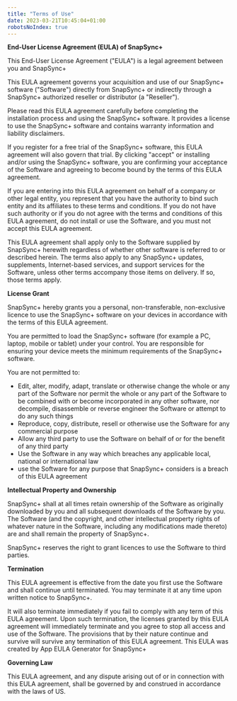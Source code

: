 ```yaml
---
title: "Terms of Use"
date: 2023-03-21T10:45:04+01:00
robotsNoIndex: true
---
```

**End-User License Agreement (EULA) of SnapSync+**

This End-User License Agreement ("EULA") is a legal agreement between you and SnapSync+

This EULA agreement governs your acquisition and use of our SnapSync+ software ("Software") directly from SnapSync+ or indirectly through a SnapSync+ authorized reseller or distributor (a "Reseller").

Please read this EULA agreement carefully before completing the installation process and using the SnapSync+ software. It provides a license to use the SnapSync+ software and contains warranty information and liability disclaimers.

If you register for a free trial of the SnapSync+ software, this EULA agreement will also govern that trial. By clicking "accept" or installing and/or using the SnapSync+ software, you are confirming your acceptance of the Software and agreeing to become bound by the terms of this EULA agreement.

If you are entering into this EULA agreement on behalf of a company or other legal entity, you represent that you have the authority to bind such entity and its affiliates to these terms and conditions. If you do not have such authority or if you do not agree with the terms and conditions of this EULA agreement, do not install or use the Software, and you must not accept this EULA agreement.

This EULA agreement shall apply only to the Software supplied by SnapSync+ herewith regardless of whether other software is referred to or described herein. The terms also apply to any SnapSync+ updates, supplements, Internet-based services, and support services for the Software, unless other terms accompany those items on delivery. If so, those terms apply.

**License Grant**

SnapSync+ hereby grants you a personal, non-transferable, non-exclusive licence to use the SnapSync+ software on your devices in accordance with the terms of this EULA agreement.

You are permitted to load the SnapSync+ software (for example a PC, laptop, mobile or tablet) under your control. You are responsible for ensuring your device meets the minimum requirements of the SnapSync+ software.

You are not permitted to:

- Edit, alter, modify, adapt, translate or otherwise change the whole or any part of the Software nor permit the whole or any part of the Software to be combined with or become incorporated in any other software, nor decompile, disassemble or reverse engineer the Software or attempt to do any such things
- Reproduce, copy, distribute, resell or otherwise use the Software for any commercial purpose
- Allow any third party to use the Software on behalf of or for the benefit of any third party
- Use the Software in any way which breaches any applicable local, national or international law
- use the Software for any purpose that SnapSync+ considers is a breach of this EULA agreement

**Intellectual Property and Ownership**

SnapSync+ shall at all times retain ownership of the Software as originally downloaded by you and all subsequent downloads of the Software by you. The Software (and the copyright, and other intellectual property rights of whatever nature in the Software, including any modifications made thereto) are and shall remain the property of SnapSync+.

SnapSync+ reserves the right to grant licences to use the Software to third parties.

**Termination**

This EULA agreement is effective from the date you first use the Software and shall continue until terminated. You may terminate it at any time upon written notice to SnapSync+.

It will also terminate immediately if you fail to comply with any term of this EULA agreement. Upon such termination, the licenses granted by this EULA agreement will immediately terminate and you agree to stop all access and use of the Software. The provisions that by their nature continue and survive will survive any termination of this EULA agreement. This EULA was created by App EULA Generator for SnapSync+

**Governing Law**

This EULA agreement, and any dispute arising out of or in connection with this EULA agreement, shall be governed by and construed in accordance with the laws of US.
